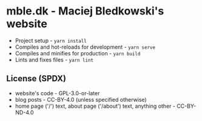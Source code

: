 # mble.dk - Maciej Bledkowski's website

- Project setup - `yarn install`
- Compiles and hot-reloads for development - `yarn serve`
- Compiles and minifies for production - `yarn build`
- Lints and fixes files - `yarn lint`

## License (SPDX)
- website's code - GPL-3.0-or-later
- blog posts - CC-BY-4.0 (unless specified otherwise)
- home page ('/') text, about page ('/about') text, anything other - CC-BY-ND-4.0
